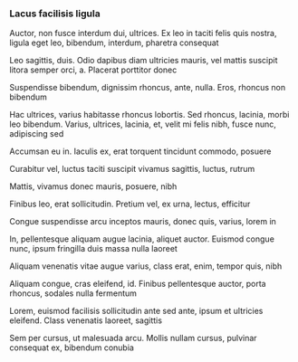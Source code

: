 ### Lacus facilisis ligula

Auctor, non fusce interdum dui, ultrices. Ex leo in taciti felis quis nostra, ligula eget leo, bibendum, interdum, pharetra consequat

Leo sagittis, duis. Odio dapibus diam ultricies mauris, vel mattis suscipit litora semper orci, a. Placerat porttitor donec

Suspendisse bibendum, dignissim rhoncus, ante, nulla. Eros, rhoncus non bibendum

Hac ultrices, varius habitasse rhoncus lobortis. Sed rhoncus, lacinia, morbi leo bibendum. Varius, ultrices, lacinia, et, velit mi felis nibh, fusce nunc, adipiscing sed

Accumsan eu in. Iaculis ex, erat torquent tincidunt commodo, posuere

Curabitur vel, luctus taciti suscipit vivamus sagittis, luctus, rutrum

Mattis, vivamus donec mauris, posuere, nibh

Finibus leo, erat sollicitudin. Pretium vel, ex urna, lectus, efficitur

Congue suspendisse arcu inceptos mauris, donec quis, varius, lorem in

In, pellentesque aliquam augue lacinia, aliquet auctor. Euismod congue nunc, ipsum fringilla duis massa nulla laoreet

Aliquam venenatis vitae augue varius, class erat, enim, tempor quis, nibh

Aliquam congue, cras eleifend, id. Finibus pellentesque auctor, porta rhoncus, sodales nulla fermentum

Lorem, euismod facilisis sollicitudin ante sed ante, ipsum et ultricies eleifend. Class venenatis laoreet, sagittis

Sem per cursus, ut malesuada arcu. Mollis nullam cursus, pulvinar consequat ex, bibendum conubia


